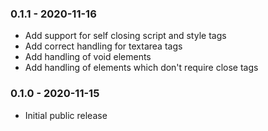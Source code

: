 ### 0.1.1 - 2020-11-16
- Add support for self closing script and style tags
- Add correct handling for textarea tags
- Add handling of void elements
- Add handling of elements which don't require close tags

### 0.1.0 - 2020-11-15
- Initial public release